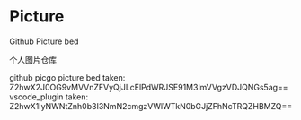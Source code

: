 # Picture
Github Picture bed

个人图片仓库

github picgo picture bed taken: Z2hwX2J0OG9vMVVnZFVyQjJLcElPdWRJSE91M3lmVVgzVDJQNGs5ag==
vscode_plugin taken: Z2hwX1IyNWNtZnh0b3I3NmN2cmgzVWlWTkN0bGJjZFhNcTRQZHBMZQ==
